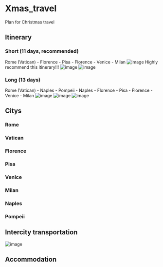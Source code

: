 # Xmas_travel 
Plan for Christmas travel  
## Itinerary 
### Short (11 days, recommended)
Rome (Vatican) - Florence - Pisa - Florence - Venice - Milan
![image](https://github.com/XianXin0418/Xmas_travel/blob/main/PNG/short_iti.png)
Highly recommend this itinerary!!!
![image](https://github.com/XianXin0418/Xmas_travel/blob/main/PNG/short_iti_detail_1.png)
![image](https://github.com/XianXin0418/Xmas_travel/blob/main/PNG/short_iti_detail_2.png)
### Long (13 days)
Rome (Vatican) - Naples - Pompeii - Naples - Florence - Pisa - Florence - Venice - Milan
![image](https://github.com/XianXin0418/Xmas_travel/blob/main/PNG/long_iti.png)
![image](https://github.com/XianXin0418/Xmas_travel/blob/main/PNG/long_iti_detail_1.png)
![image](https://github.com/XianXin0418/Xmas_travel/blob/main/PNG/long_iti_detail_2.png)
## Citys  
### Rome
### Vatican
### Florence
### Pisa
### Venice
### Milan
### Naples
### Pompeii
## Intercity transportation 
![image](https://github.com/XianXin0418/Xmas_travel/blob/main/PNG/transportation.png)
## Accommodation
